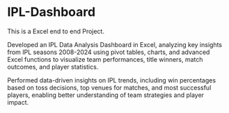 # IPL-Dashboard
This is a Excel end to end Project.

Developed an IPL Data Analysis Dashboard in Excel, analyzing key insights from IPL seasons 2008-2024 using pivot tables, charts, and advanced Excel functions to visualize team performances, title winners, match outcomes, and player statistics.

Performed data-driven insights on IPL trends, including win percentages based on toss decisions, top venues for matches, and most successful players, enabling better understanding of team strategies and player impact.
